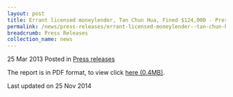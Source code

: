 ```yaml
---
layout: post
title: Errant licensed moneylender, Tan Chun Hua, Fined $124,000 - Press release
permalink: /news/press-releases/errant-licensed-moneylender--tan-chun-hua--fined--124-000---pres
breadcrumb: Press Releases
collection_name: news
---
```


25 Mar 2013 Posted in [Press releases](/news/press-releases)

The report is in PDF format, to view click [here (0.4MB)](/files/news/press-releases/2013/03/PressReleaseConvictionAndSenteningOfLicensedMoneyLenderCreditHT.pdf).

<p class="right-side-updated">Last updated on 25 Nov 2014</p>
